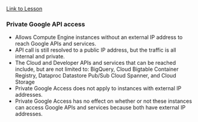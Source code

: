 [Link to Lesson](https://www.cloudskillsboost.google/paths/15/course_templates/21/video/449951)

### Private Google API access
- Allows Compute Engine instances without an external IP address to reach Google APIs and services.
- API call is still resolved to a public IP address, but the traffic is all internal and private.
- The Cloud and Developer APIs and services that can be reached include, but are not limited to: BigQuery, Cloud Bigtable Container Registry, Dataproc Datastore Pub/Sub Cloud Spanner, and Cloud Storage
- Private Google Access does not apply to instances with external IP addresses.
- Private Google Access has no effect on whether or not these instances can access Google APIs and services because both have external IP addresses.


